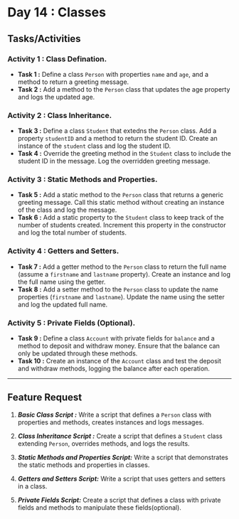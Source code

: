 # Day 14 : Classes

## Tasks/Activities

### Activity 1 : Class Defination.
- **Task 1 :** Define a class ```Person``` with properties ```name``` and ```age```, and a method to return a greeting message.
- **Task 2 :** Add a method to the ```Person``` class that updates the age property and logs the updated age.

### Activity 2 : Class Inheritance.
- **Task 3 :** Define a class ```Student``` that extedns the ```Person``` class. Add a property  ```studentID``` and a method to return the student ID. Create an instance of the ```student``` class and log the student ID.
- **Task 4 :** Override the greeting method in the ```Student``` class to include the student ID in the message. Log the overridden greeting message.

### Activity 3 : Static Methods and Properties.
- **Task 5 :** Add a static method to the ```Person``` class that returns a generic greeting message. Call this static method without creating an instance of the class and log the message.
- **Task 6 :** Add a static property to the ```Student``` class to keep track of the number of students created. Increment this property in the constructor and log the total number of students.

### Activity 4 : Getters and Setters.
- **Task 7 :** Add a getter method to the ```Person``` class to return the full name (assume a ```firstname``` and ```lastname``` property). Create an instance and log the full name using the getter.
- **Task 8 :** Add a setter method to the ```Person``` class to update the name properties (```firstname``` and ```lastname```). Update the name using the setter and log the updated full name.

### Activity 5 : Private Fields (Optional).
- **Task 9 :** Define a class ```Account``` with private fields for ```balance``` and a method to deposit and withdraw money. Ensure that the balance can only be updated through these methods.
- **Task 10 :** Create an instance of the ```Account``` class and test the deposit and withdraw methods, logging the balance after each operation.
***
## Feature Request

1. ***Basic Class Script :*** Write a script that defines a ```Person``` class with properties and methods, creates instances and logs messages.
2. ***Class Inheritance Script :*** Create a script that defines a ```Student``` class extending ```Person```, overrides methods, and logs the results.
3. ***Static Methods and Properties Script:*** Write a script that demonstrates the static methods and properties in classes.

4. ***Getters and Setters Script:*** Write a script that uses getters and setters in a class.

5. ***Private Fields Script:***  Create a script that defines a class with private fields and methods to manipulate these fields(optional).